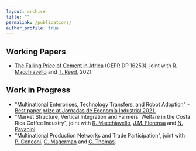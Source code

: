 ```yaml
---
layout: archive
title: ""
permalink: /publications/
author_profile: true
---
```



Working Papers 
-----

* <a href="https://cepr.org/active/publications/discussion_papers/dp.php?dpno=16253" target="_blank">The Falling Price of Cement in Africa</a> (CEPR DP 16253), joint with <a href="https://sites.google.com/site/roccomacchiavello/" target="_blank">R. Macchiavello</a> and <a href="https://sites.google.com/view/tristanreed/home" target="_blank">T. Reed</a>, 2021.


 
Work in Progress
-----

* "Multinational Enterprises, Technology Transfers, and Robot Adoption" - <a href="https://www.dropbox.com/s/sgmggo8epozxaf2/JEI_prize.pdf?dl=0" target="_blank">Best paper prize at Jornadas de Economía Industrial 2021. </a>
* "Market Structure, Vertical Integration and Farmers' Welfare in the Costa Rica Coffee Industry", joint with <a href="https://sites.google.com/site/roccomacchiavello/" target="_blank">R. Macchiavello</a>, <a href="https://sites.google.com/site/pmiquelflorensa/home" target="_blank">J.M. Florensa</a> and <a href="https://sites.google.com/site/nicolapavanini/" target="_blank">N. Pavanini</a>.
* "Multinational Production Networks and Trade Participation", joint with <a href="https://sites.google.com/view/paola-conconi-website/" target="_blank">P. Conconi</a>, <a href="http://www.glennmagerman.com/" target="_blank">G. Magerman</a> and <a href="https://www.lse.ac.uk/management/people/academic-staff/cthomas" target="_blank">C. Thomas</a>.
